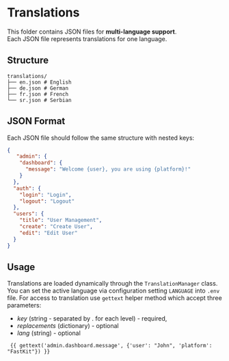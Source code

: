 # Translations

This folder contains JSON files for **multi-language support**.  
Each JSON file represents translations for one language.

## Structure

```
translations/
├── en.json # English
├── de.json # German
├── fr.json # French
└── sr.json # Serbian
```


## JSON Format
Each JSON file should follow the same structure with nested keys:

```json
{
   "admin": {
    "dashboard": {
      "message": "Welcome {user}, you are using {platform}!"
    }
  },
  "auth": {
    "login": "Login",
    "logout": "Logout"
  },
  "users": {
    "title": "User Management",
    "create": "Create User",
    "edit": "Edit User"
  }
}
```

## Usage

Translations are loaded dynamically through the `TranslationManager` class.
You can set the active language via configuration setting `LANGUAGE` into `.env` file. 
For access to translation use `gettext` helper method which accept three parameters:
- *key* (string - separated by . for each level) - required,  
- *replacements* (dictionary) - optional
- *lang* (string) - optional

```
 {{ gettext('admin.dashboard.message', {'user': "John", 'platform': "FastKit"}) }}
```
